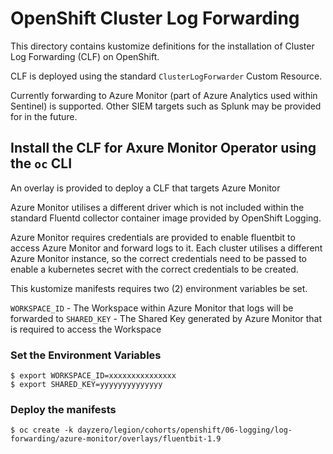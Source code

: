 # OpenShift Cluster Log Forwarding

This directory contains kustomize definitions for the installation of Cluster Log Forwarding (CLF) on OpenShift.

CLF is deployed using the standard `ClusterLogForwarder` Custom Resource.

Currently forwarding to Azure Monitor (part of Azure Analytics used within Sentinel) is supported. Other SIEM targets such as Splunk may be provided for in the future.

## Install the CLF for Axure Monitor Operator using the `oc` CLI
An overlay is provided to deploy a CLF that targets Azure Monitor

Azure Monitor utilises a different driver which is not included within the standard Fluentd collector container image provided by OpenShift Logging.

Azure Monitor requires credentials are provided to enable fluentbit to access Azure Monitor and forward logs to it. Each cluster utilises a different Azure Monitor instance, so the correct credentials need to be passed to enable a kubernetes secret with the correct credentials to be created.

This kustomize manifests requires two (2) environment variables be set.

`WORKSPACE_ID` - The Workspace within Azure Monitor that logs will be forwarded to
`SHARED_KEY` - The Shared Key generated by Azure Monitor that is required to access the Workspace

### Set the Environment Variables
```
$ export WORKSPACE_ID=xxxxxxxxxxxxxxx 
$ export SHARED_KEY=yyyyyyyyyyyyyy
```

### Deploy the manifests
```
$ oc create -k dayzero/legion/cohorts/openshift/06-logging/log-forwarding/azure-monitor/overlays/fluentbit-1.9
```

